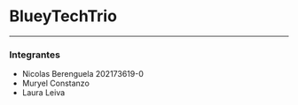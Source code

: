 # BlueyTechTrio

---------

### Integrantes

- Nicolas Berenguela  202173619-0
- Muryel Constanzo
- Laura Leiva
